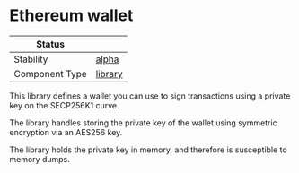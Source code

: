 <!---
Licensed to the Apache Software Foundation (ASF) under one or more contributor license agreements. See the NOTICE
file distributed with this work for additional information regarding copyright ownership. The ASF licenses this file
to You under the Apache License, Version 2.0 (the "License"); you may not use this file except in compliance with the
License. You may obtain a copy of the License at
 *
http://www.apache.org/licenses/LICENSE-2.0
 *
Unless required by applicable law or agreed to in writing, software distributed under the License is distributed on
an "AS IS" BASIS, WITHOUT WARRANTIES OR CONDITIONS OF ANY KIND, either express or implied. See the License for the
specific language governing permissions and limitations under the License.
 --->
# Ethereum wallet

| Status         |           |
|----------------|-----------|
| Stability      | [alpha]   |
| Component Type | [library] |

This library defines a wallet you can use to sign transactions using a private key on the SECP256K1 curve.

The library handles storing the private key of the wallet using symmetric encryption via an AES256 key.

The library holds the private key in memory, and therefore is susceptible to memory dumps.

[alpha]:https://github.com/apache/incubator-tuweni/tree/main/docs/index.md#alpha
[library]:https://github.com/apache/incubator-tuweni/tree/main/docs/index.md#library
